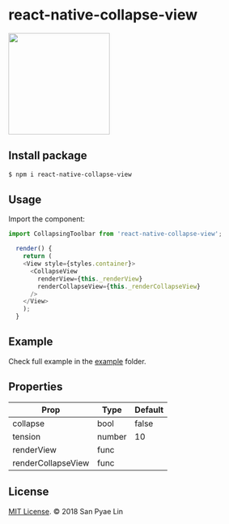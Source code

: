 # react-native-collapse-view


<img src="https://raw.githubusercontent.com/sanpyaelin/react-native-collapse-view/master/images/demo.gif" width="200"> 


## Install package
```bash
$ npm i react-native-collapse-view
```

## Usage

Import the component:
```js
import CollapsingToolbar from 'react-native-collapse-view';

  render() {
    return (
    <View style={styles.container}>
      <CollapseView 
        renderView={this._renderView}
        renderCollapseView={this._renderCollapseView}
      />
    </View>
    );
  }
```
## Example

Check full example in the [example](https://github.com/sanpyaelin/react-native-collapse-view/blob/master/example/index.js) folder.

## Properties

Prop | Type | Default
-----|------|---------
collapse | bool | false 
tension| number | 10 
renderView| func |  
renderCollapseView | func | 

## License

[MIT License](http://opensource.org/licenses/mit-license.html). © 2018 San Pyae Lin
